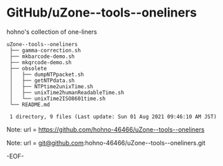 # GitHub/uZone--tools--oneliners

hohno's collection of one-liners

    uZone--tools--oneliners
     ├── gamma-correction.sh
     ├── mkbarcode-demo.sh
     ├── mkqrcode-demo.sh
     ├── obsolete
     │   ├── dumpNTPpacket.sh
     │   ├── getNTPdata.sh
     │   ├── NTPtime2unixTime.sh
     │   ├── unixTime2humanReadableTime.sh
     │   └── unixTime2ISO8601time.sh
     └── README.md
     
     1 directory, 9 files (Last update: Sun 01 Aug 2021 09:46:10 AM JST)

Note: 	url = https://github.com/hohno-46466/uZone--tools--oneliners

Note:   url = git@github.com:hohno-46466/uZone--tools--oneliners.git

-EOF-

